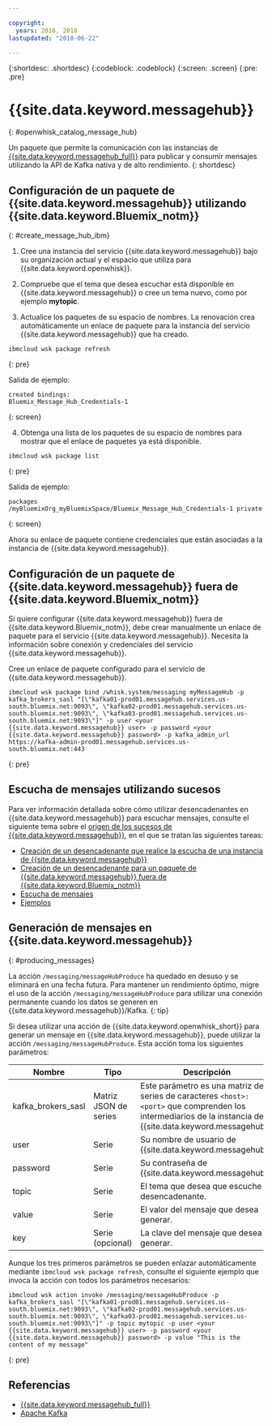 ```yaml
---

copyright:
  years: 2016, 2018
lastupdated: "2018-06-22"

---
```


{:shortdesc: .shortdesc}
{:codeblock: .codeblock}
{:screen: .screen}
{:pre: .pre}

# {{site.data.keyword.messagehub}}
{: #openwhisk_catalog_message_hub}

Un paquete que permite la comunicación con las instancias de [{{site.data.keyword.messagehub_full}}](https://developer.ibm.com/messaging/message-hub) para publicar y consumir mensajes utilizando la API de Kafka nativa y de alto rendimiento.
{: shortdesc}

## Configuración de un paquete de {{site.data.keyword.messagehub}} utilizando {{site.data.keyword.Bluemix_notm}}
{: #create_message_hub_ibm}

1. Cree una instancia del servicio {{site.data.keyword.messagehub}} bajo su organización actual y el espacio que utiliza para {{site.data.keyword.openwhisk}}.

2. Compruebe que el tema que desea escuchar está disponible en {{site.data.keyword.messagehub}} o cree un tema nuevo, como por ejemplo **mytopic**.

3. Actualice los paquetes de su espacio de nombres. La renovación crea automáticamente un enlace de paquete para la instancia del servicio {{site.data.keyword.messagehub}} que ha creado.
  ```
  ibmcloud wsk package refresh
  ```
  {: pre}

  Salida de ejemplo:
  ```
  created bindings:
  Bluemix_Message_Hub_Credentials-1
  ```
  {: screen}

4. Obtenga una lista de los paquetes de su espacio de nombres para mostrar que el enlace de paquetes ya está disponible.
  ```
  ibmcloud wsk package list
  ```
  {: pre}

  Salida de ejemplo:
  ```
  packages
  /myBluemixOrg_myBluemixSpace/Bluemix_Message_Hub_Credentials-1 private
  ```
  {: screen}

  Ahora su enlace de paquete contiene credenciales que están asociadas a la instancia de {{site.data.keyword.messagehub}}.

## Configuración de un paquete de {{site.data.keyword.messagehub}} fuera de {{site.data.keyword.Bluemix_notm}}

Si quiere configurar {{site.data.keyword.messagehub}} fuera de {{site.data.keyword.Bluemix_notm}}, debe crear manualmente un enlace de paquete para el servicio {{site.data.keyword.messagehub}}. Necesita la información sobre conexión y credenciales del servicio {{site.data.keyword.messagehub}}.

Cree un enlace de paquete configurado para el servicio de {{site.data.keyword.messagehub}}.
```
ibmcloud wsk package bind /whisk.system/messaging myMessageHub -p kafka_brokers_sasl "[\"kafka01-prod01.messagehub.services.us-south.bluemix.net:9093\", \"kafka02-prod01.messagehub.services.us-south.bluemix.net:9093\", \"kafka03-prod01.messagehub.services.us-south.bluemix.net:9093\"]" -p user <your {{site.data.keyword.messagehub}} user> -p password <your {{site.data.keyword.messagehub}} password> -p kafka_admin_url https://kafka-admin-prod01.messagehub.services.us-south.bluemix.net:443
```
{: pre}

## Escucha de mensajes utilizando sucesos

Para ver información detallada sobre cómo utilizar desencadenantes en {{site.data.keyword.messagehub}} para escuchar mensajes, consulte el siguiente tema sobre el [origen de los sucesos de {{site.data.keyword.messagehub}}](./openwhisk_messagehub.html), en el que se tratan las siguientes tareas:
* [Creación de un desencadenante que realice la escucha de una instancia de {{site.data.keyword.messagehub}}](./openwhisk_messagehub.html#create_message_hub_trigger)
* [Creación de un desencadenante para un paquete de {{site.data.keyword.messagehub}} fuera de {{site.data.keyword.Bluemix_notm}}](./openwhisk_messagehub.html#create_message_hub_trigger_outside)
* [Escucha de mensajes](./openwhisk_messagehub.html#message_hub_listen)
* [Ejemplos](./openwhisk_messagehub.html#examples)

## Generación de mensajes en {{site.data.keyword.messagehub}}
{: #producing_messages}

La acción `/messaging/messageHubProduce` ha quedado en desuso y se eliminará en una fecha futura. Para mantener un rendimiento óptimo, migre el uso de la acción `/messaging/messageHubProduce` para utilizar una conexión permanente cuando los datos se generen en {{site.data.keyword.messagehub}}/Kafka.
{: tip}

Si desea utilizar una acción de {{site.data.keyword.openwhisk_short}} para generar un mensaje en {{site.data.keyword.messagehub}}, puede utilizar la acción `/messaging/messageHubProduce`. Esta acción toma los siguientes parámetros:

|Nombre|Tipo|Descripción|
|---|---|---|
|kafka_brokers_sasl|Matriz JSON de series|Este parámetro es una matriz de series de caracteres `<host>:<port>` que comprenden los intermediarios de la instancia de {{site.data.keyword.messagehub}}.|
|user|Serie|Su nombre de usuario de {{site.data.keyword.messagehub}}.|
|password|Serie|Su contraseña de {{site.data.keyword.messagehub}}.|
|topic|Serie|El tema que desea que escuche el desencadenante.|
|value|Serie|El valor del mensaje que desea generar.|
|key|Serie (opcional)|La clave del mensaje que desea generar.|

Aunque los tres primeros parámetros se pueden enlazar automáticamente mediante `ibmcloud wsk package refresh`, consulte el siguiente ejemplo que invoca la acción con todos los parámetros necesarios:
```
ibmcloud wsk action invoke /messaging/messageHubProduce -p kafka_brokers_sasl "[\"kafka01-prod01.messagehub.services.us-south.bluemix.net:9093\", \"kafka02-prod01.messagehub.services.us-south.bluemix.net:9093\", \"kafka03-prod01.messagehub.services.us-south.bluemix.net:9093\"]" -p topic mytopic -p user <your {{site.data.keyword.messagehub}} user> -p password <your {{site.data.keyword.messagehub}} password> -p value "This is the content of my message"
```
{: pre}

## Referencias
- [{{site.data.keyword.messagehub_full}}](https://developer.ibm.com/messaging/message-hub/)
- [Apache Kafka](https://kafka.apache.org/)
